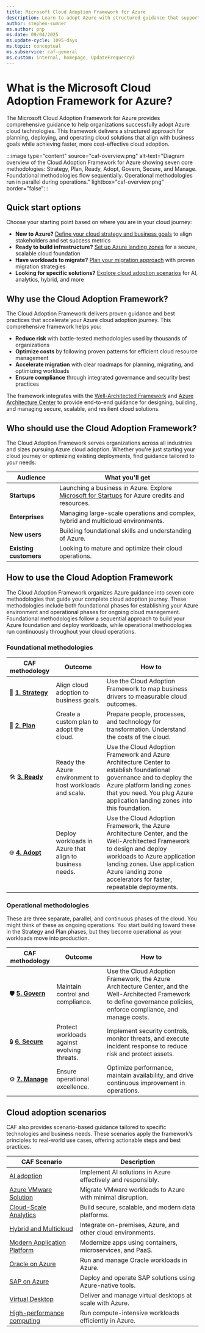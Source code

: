 ```yaml
---
title: Microsoft Cloud Adoption Framework for Azure
description: Learn to adopt Azure with structured guidance that supports every stage of a cloud adoption journey, from strategy to operations.
author: stephen-sumner
ms.author: pnp
ms.date: 09/04/2025
ms.update-cycle: 1095-days
ms.topic: conceptual
ms.subservice: caf-general
ms.custom: internal, homepage, UpdateFrequency3
---
```


# What is the Microsoft Cloud Adoption Framework for Azure?

The Microsoft Cloud Adoption Framework for Azure provides comprehensive guidance to help organizations successfully adopt Azure cloud technologies. This framework delivers a structured approach for planning, deploying, and operating cloud solutions that align with business goals while achieving faster, more cost-effective cloud adoption.

:::image type="content" source="caf-overview.png" alt-text="Diagram overview of the Cloud Adoption Framework for Azure showing seven core methodologies: Strategy, Plan, Ready, Adopt, Govern, Secure, and Manage. Foundational methodologies flow sequentially. Operational methodologies run in parallel during operations." lightbox="caf-overview.png" border="false":::

## Quick start options

Choose your starting point based on where you are in your cloud journey:

- **New to Azure?** [Define your cloud strategy and business goals](/azure/cloud-adoption-framework/strategy/) to align stakeholders and set success metrics
- **Ready to build infrastructure?** [Set up Azure landing zones](./ready/landing-zone/index.md) for a secure, scalable cloud foundation
- **Have workloads to migrate?** [Plan your migration approach](/azure/cloud-adoption-framework/migrate/plan-migration) with proven migration strategies
- **Looking for specific solutions?** [Explore cloud adoption scenarios](#cloud-adoption-scenarios) for AI, analytics, hybrid, and more

## Why use the Cloud Adoption Framework?

The Cloud Adoption Framework delivers proven guidance and best practices that accelerate your Azure cloud adoption journey. This comprehensive framework helps you:

- **Reduce risk** with battle-tested methodologies used by thousands of organizations
- **Optimize costs** by following proven patterns for efficient cloud resource management
- **Accelerate migration** with clear roadmaps for planning, migrating, and optimizing workloads
- **Ensure compliance** through integrated governance and security best practices

The framework integrates with the [Well-Architected Framework](/azure/well-architected/) and [Azure Architecture Center](/azure/architecture/) to provide end-to-end guidance for designing, building, and managing secure, scalable, and resilient cloud solutions.

## Who should use the Cloud Adoption Framework?

The Cloud Adoption Framework serves organizations across all industries and sizes pursuing Azure cloud adoption. Whether you're just starting your cloud journey or optimizing existing deployments, find guidance tailored to your needs:

| Audience            | What you'll get                                                                                 |
|---------------------|-------------------------------------------------------------------------------------------------|
| **Startups**        | Launching a business in Azure. Explore [Microsoft for Startups](https://www.microsoft.com/startups) for Azure credits and resources. |
| **Enterprises**     | Managing large-scale operations and complex, hybrid and multicloud environments.                |
| **New users**       | Building foundational skills and understanding of Azure.                                        |
| **Existing customers** | Looking to mature and optimize their cloud operations.                                       |

## How to use the Cloud Adoption Framework

The Cloud Adoption Framework organizes Azure guidance into seven core methodologies that guide your complete cloud adoption journey. These methodologies include both foundational phases for establishing your Azure environment and operational phases for ongoing cloud management. Foundational methodologies follow a sequential approach to build your Azure foundation and deploy workloads, while operational methodologies run continuously throughout your cloud operations.

### Foundational methodologies

| CAF methodology | Outcome | How to |
|-------------|---------|-------|
| 🚀 [**1. Strategy**](/azure/cloud-adoption-framework/strategy/) | Align cloud adoption to business goals. | Use the Cloud Adoption Framework to map business drivers to measurable cloud outcomes. |
| 📝 [**2. Plan**](/azure/cloud-adoption-framework/plan/) | Create a custom plan to adopt the cloud. | Prepare people, processes, and technology for transformation. Understand the costs of the cloud. |
| 🛠️ [**3. Ready**](/azure/cloud-adoption-framework/ready/) | Ready the Azure environment to host workloads and scale. | Use the Cloud Adoption Framework and Azure Architecture Center to establish foundational governance and to deploy the Azure platform landing zones that you need. You plug Azure application landing zones into this foundation. |
| 🌐 [**4. Adopt**](/azure/cloud-adoption-framework/adopt/) | Deploy workloads in Azure that align to business needs. | Use the Cloud Adoption Framework, the Azure Architecture Center, and the Well-Architected Framework to design and deploy workloads to Azure application landing zones. Use application Azure landing zone accelerators for faster, repeatable deployments. |

### Operational methodologies

These are three separate, parallel, and continuous phases of the cloud. You might think of these as ongoing operations. You start building toward these in the Strategy and Plan phases, but they become operational as your workloads move into production.

| CAF methodology  | Outcome | How to |
|-------------|---------|-------|
| 🛡️ [**5. Govern**](/azure/cloud-adoption-framework/govern/) | Maintain control and compliance. | Use the Cloud Adoption Framework, the Azure Architecture Center, and the Well-Architected Framework to define governance policies, enforce compliance, and manage costs. |
| 🔒 [**6. Secure**](/azure/cloud-adoption-framework/secure/) | Protect workloads against evolving threats. | Implement security controls, monitor threats, and execute incident response to reduce risk and protect assets. |
| ⚙️ [**7. Manage**](/azure/cloud-adoption-framework/manage/) | Ensure operational excellence. | Optimize performance, maintain availability, and drive continuous improvement in operations. |

## Cloud adoption scenarios

CAF also provides scenario-based guidance tailored to specific technologies and business needs. These scenarios apply the framework’s principles to real-world use cases, offering actionable steps and best practices.

| CAF Scenario | Description |
|--------------|-----------------|
| [AI adoption](./scenarios/ai/index.md) | Implement AI solutions in Azure effectively and responsibly. |
| [Azure VMware Solution](./scenarios/azure-vmware/index.md) | Migrate VMware workloads to Azure with minimal disruption. |
| [Cloud-Scale Analytics](./scenarios/data-management/index.md) | Build secure, scalable, and modern data platforms. |
| [Hybrid and Multicloud](./scenarios/hybrid/index.md) | Integrate on-premises, Azure, and other cloud environments. |
| [Modern Application Platform](./scenarios/app-platform/index.md) | Modernize apps using containers, microservices, and PaaS. |
| [Oracle on Azure](./scenarios/oracle-on-azure/index.md) | Run and manage Oracle workloads in Azure. |
| [SAP on Azure](./scenarios/sap/index.md) | Deploy and operate SAP solutions using Azure-native tools. |
| [Virtual Desktop](./scenarios/azure-virtual-desktop/index.md) | Deliver and manage virtual desktops at scale with Azure. |
| [High-performance computing](./scenarios/azure-hpc/index.md) | Run compute-intensive workloads efficiently in Azure. |
